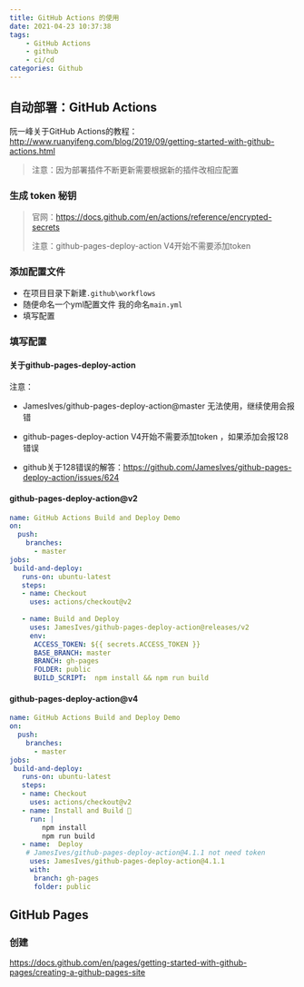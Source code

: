 ```yaml
---
title: GitHub Actions 的使用
date: 2021-04-23 10:37:38
tags:
	- GitHub Actions
	- github
	- ci/cd
categories: Github
---
```




##  自动部署：GitHub Actions

阮一峰关于GitHub Actions的教程： http://www.ruanyifeng.com/blog/2019/09/getting-started-with-github-actions.html

>注意：因为部署插件不断更新需要根据新的插件改相应配置



### 生成 **token** 秘钥

>官网：https://docs.github.com/en/actions/reference/encrypted-secrets
>
>注意：github-pages-deploy-action V4开始不需要添加token

### 添加配置文件

- 在项目目录下新建`.github\workflows`
- 随便命名一个yml配置文件 我的命名`main.yml`
- 填写配置

### 填写配置

#### 关于github-pages-deploy-action

注意：

- JamesIves/github-pages-deploy-action@master 无法使用，继续使用会报错

- github-pages-deploy-action V4开始不需要添加token ，如果添加会报128错误

- github关于128错误的解答：https://github.com/JamesIves/github-pages-deploy-action/issues/624

  

#### github-pages-deploy-action@v2

```yaml
name: GitHub Actions Build and Deploy Demo 
on:
  push:
    branches: 
      - master 
jobs: 
 build-and-deploy:
   runs-on: ubuntu-latest
   steps: 
   - name: Checkout 
     uses: actions/checkout@v2
      
   - name: Build and Deploy 
     uses: JamesIves/github-pages-deploy-action@releases/v2
     env:
      ACCESS_TOKEN: ${{ secrets.ACCESS_TOKEN }} 
      BASE_BRANCH: master
      BRANCH: gh-pages 
      FOLDER: public 
      BUILD_SCRIPT:  npm install && npm run build
```

#### github-pages-deploy-action@v4

```yaml
name: GitHub Actions Build and Deploy Demo 
on:
  push:
    branches: 
      - master 
jobs: 
 build-and-deploy:
   runs-on: ubuntu-latest
   steps: 
   - name: Checkout 
     uses: actions/checkout@v2
   - name: Install and Build 🔧 
     run: |
        npm install
        npm run build
   - name:  Deploy 
    # JamesIves/github-pages-deploy-action@4.1.1 not need token
     uses: JamesIves/github-pages-deploy-action@4.1.1
     with:
      branch: gh-pages
      folder: public

```

## GitHub Pages

### 创建

https://docs.github.com/en/pages/getting-started-with-github-pages/creating-a-github-pages-site